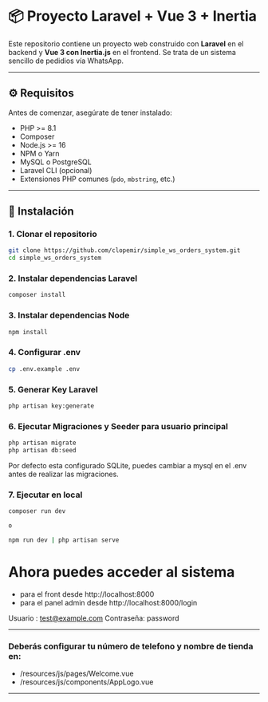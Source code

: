# 📦 Proyecto Laravel + Vue 3 + Inertia

Este repositorio contiene un proyecto web construido con **Laravel** en el backend y **Vue 3 con Inertia.js** en el frontend.
Se trata de un sistema sencillo de pedidios vía WhatsApp.

---

## ⚙️ Requisitos

Antes de comenzar, asegúrate de tener instalado:

- PHP >= 8.1
- Composer
- Node.js >= 16
- NPM o Yarn
- MySQL o PostgreSQL
- Laravel CLI (opcional)
- Extensiones PHP comunes (`pdo`, `mbstring`, etc.)

---

## 🚀 Instalación

### 1. Clonar el repositorio

```bash
git clone https://github.com/clopemir/simple_ws_orders_system.git
cd simple_ws_orders_system
```

### 2. Instalar dependencias Laravel

```bash
composer install
```

### 3. Instalar dependencias Node

```bash
npm install
```
### 4. Configurar .env

```bash
cp .env.example .env
```

### 5. Generar Key Laravel

```bash
php artisan key:generate
```

### 6. Ejecutar Migraciones y Seeder para usuario principal

```bash
php artisan migrate
php artisan db:seed
```

Por defecto esta configurado SQLite, puedes cambiar a mysql en el .env antes de realizar las migraciones.

### 7. Ejecutar en local

```bash
composer run dev

o

npm run dev | php artisan serve
```

# Ahora puedes acceder al sistema

- para el front desde http://localhost:8000
- para el panel admin desde http://localhost:8000/login

Usuario : test@example.com
Contraseña: password

---

### Deberás configurar tu número de telefono y nombre de tienda en:

- /resources/js/pages/Welcome.vue
- /resources/js/components/AppLogo.vue
---